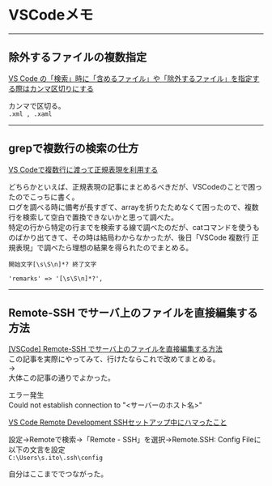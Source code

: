 # VSCodeメモ

---

## 除外するファイルの複数指定

[VS Code の「検索」時に「含めるファイル」や「除外するファイル」を指定する際はカンマ区切りにする](https://obel.hatenablog.jp/entry/20200409/1586410881)  

カンマで区切る。  
`.xml , .xaml`  

---

## grepで複数行の検索の仕方

[VS Codeで複数行に渡って正規表現を利用する](https://qiita.com/birdwatcher/items/dee34a11619b11e1fe81)  

どちらかといえば、正規表現の記事にまとめるべきだが、VSCodeのことで困ったのでこっちに書く。  
ログを調べる時に備考が長すぎて、arrayを折りたためなくて困ったので、複数行を検索して空白で置換できないかと思って調べた。  
特定の行から特定の行までを検索する線で調べたのだが、catコマンドを使うものばかり出てきて、その時は結局わからなかったが、後日「VSCode 複数行 正規表現」で調べたら理想の結果を得られたのでまとめる。  

`開始文字[\s\S\n]*? 終了文字`  

``` regexp
'remarks' => '[\s\S\n]*?',
```

---

## Remote-SSH でサーバ上のファイルを直接編集する方法

[[VSCode] Remote-SSH でサーバ上のファイルを直接編集する方法](https://webbibouroku.com/Blog/Article/vscode-remote-ssh)  
この記事を実際にやってみて、行けたならこれで改めてまとめる。  
→  
大体この記事の通りでよかった。  

エラー発生  
Could not establish connection to "<サーバーのホスト名>"  

[VS Code Remote Development SSHセットアップ中にハマったこと](https://qiita.com/igrep/items/3a3ba8e9089885c3c9f6)  

設定→Remoteで検索→「Remote - SSH」を選択→Remote.SSH: Config Fileに以下の文言を設定  
`C:\Users\s.ito\.ssh\config`  

自分はここまででつながった。  
